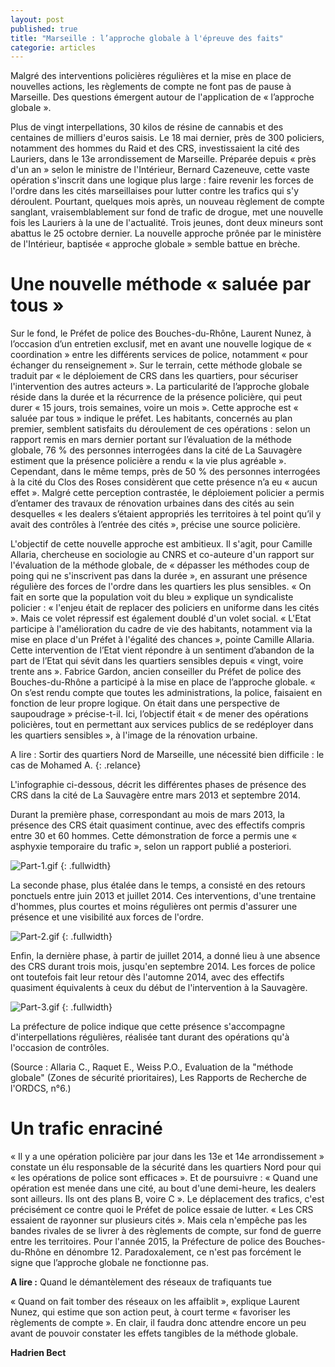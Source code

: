 ```yaml
---
layout: post
published: true
title: "Marseille : l’approche globale à l'épreuve des faits"
categorie: articles
---
```


Malgré des interventions policières régulières et la mise en place de nouvelles actions, les règlements de compte ne font pas de pause à Marseille. Des questions émergent autour de l'application de « l’approche globale ».

Plus de vingt interpellations, 30 kilos de résine de cannabis et des centaines de milliers d'euros saisis. Le 18 mai dernier, près de 300 policiers, notamment des hommes du Raid et des CRS, investissaient la cité des Lauriers, dans le 13e arrondissement de Marseille. Préparée depuis « près d'un an » selon le ministre de l'Intérieur, Bernard Cazeneuve, cette vaste opération s'inscrit dans une logique plus large : faire revenir les forces de l'ordre dans les cités marseillaises pour lutter contre les trafics qui s'y déroulent. Pourtant, quelques mois après, un nouveau règlement de compte sanglant, vraisemblablement sur fond de trafic de drogue, met une nouvelle fois les Lauriers à la une de l'actualité. Trois jeunes, dont deux mineurs sont abattus le 25 octobre dernier. La nouvelle approche prônée par le ministère de l'Intérieur, baptisée « approche globale » semble battue en brèche.

# Une nouvelle méthode « saluée par tous »

Sur le fond, le Préfet de police des Bouches-du-Rhône, Laurent Nunez, à l’occasion d’un entretien exclusif, met en avant une nouvelle logique de « coordination » entre les différents services de police, notamment « pour échanger du renseignement ». Sur le terrain, cette méthode globale se traduit par « le déploiement de CRS dans les quartiers, pour sécuriser l'intervention des autres acteurs ». La particularité de l’approche globale réside dans la durée et la récurrence de la présence policière, qui peut durer « 15 jours, trois semaines, voire un mois ». Cette approche est « saluée par tous » indique le préfet. Les habitants, concernés au plan premier, semblent satisfaits du déroulement de ces opérations : selon un rapport remis en mars dernier portant sur l’évaluation de la méthode globale, 76 % des personnes interrogées dans la cité de La Sauvagère estiment que la présence policière a rendu « la vie plus agréable ». Cependant, dans le même temps, près de 50 % des personnes interrogées à la cité du Clos des Roses considèrent que cette présence n’a eu « aucun effet ». Malgré cette perception contrastée, le déploiement policier a permis d’entamer des travaux de rénovation urbaines dans des cités au sein desquelles « les dealers s’étaient appropriés les territoires à tel point qu’il y avait des contrôles à l’entrée des cités », précise une source policière.


L'objectif de cette nouvelle approche est ambitieux. Il s'agit, pour Camille Allaria, chercheuse en sociologie au CNRS et co-auteure d'un rapport sur l'évaluation de la méthode globale, de « dépasser les méthodes coup de poing qui ne s'inscrivent pas dans la durée », en assurant une présence régulière des forces de l'ordre dans les quartiers les plus sensibles. « On fait en sorte que la population voit du bleu » explique un syndicaliste policier : « l'enjeu était de replacer des policiers en uniforme dans les cités ». Mais ce volet répressif est également doublé d'un volet social. « L'Etat participe à l'amélioration du cadre de vie des habitants, notamment via la mise en place d'un Préfet à l'égalité des chances », pointe Camille Allaria. Cette intervention de l’Etat vient répondre à un sentiment d’abandon de la part de l’Etat qui sévit dans les quartiers sensibles depuis « vingt, voire trente ans ». Fabrice Gardon, ancien conseiller du Préfet de police des Bouches-du-Rhône a participé à la mise en place de l’approche globale. « On s’est rendu compte que toutes les administrations, la police, faisaient en fonction de leur propre logique. On était dans une perspective de saupoudrage » précise-t-il. Ici, l’objectif était « de mener des opérations policières, tout en permettant aux services publics de se redéployer dans les quartiers sensibles », à l'image de la rénovation urbaine. 

 

A lire : Sortir des quartiers Nord de Marseille, une nécessité bien difficile : le cas de Mohamed A. 
{: .relance}

L'infographie ci-dessous, décrit les différentes phases de présence des CRS dans la cité de La Sauvagère entre mars 2013 et septembre 2014.

Durant la première phase, correspondant au mois de mars 2013, la présence des CRS était quasiment continue, avec des effectifs compris entre 30 et 60 hommes. Cette démonstration de force a permis une « asphyxie temporaire du trafic », selon un rapport publié a posteriori.

 ![Part-1.gif]({{site.baseurl}}/img/Part-1.gif)
{: .fullwidth}

La seconde phase, plus étalée dans le temps, a consisté en des retours ponctuels entre juin 2013 et juillet 2014. Ces interventions, d'une trentaine d'hommes, plus courtes et moins régulières ont permis d'assurer une présence et une visibilité aux forces de l'ordre.

![Part-2.gif]({{site.baseurl}}/img/Part-2.gif)
{: .fullwidth}

Enfin, la dernière phase, à partir de juillet 2014, a donné lieu à une absence des CRS durant trois mois, jusqu'en septembre 2014. Les forces de police ont toutefois fait leur retour dès l'automne 2014, avec des effectifs quasiment équivalents à ceux du début de l'intervention à la Sauvagère.

![Part-3.gif]({{site.baseurl}}/img/Part-3.gif)
{: .fullwidth}

La préfecture de police indique que cette présence s'accompagne d'interpellations régulières, réalisée tant durant des opérations qu'à l'occasion de contrôles.

(Source : Allaria C., Raquet E., Weiss P.O., Evaluation de la "méthode globale" (Zones de sécurité prioritaires), Les Rapports de Recherche de l'ORDCS, n°6.)

# Un trafic enraciné

« Il y a une opération policière par jour dans les 13e et 14e arrondissement » constate un élu responsable de la sécurité dans les quartiers Nord pour qui « les opérations de police sont efficaces ». Et de poursuivre : « Quand une opération est menée dans une cité, au bout d'une demi-heure, les dealers sont ailleurs. Ils ont des plans B, voire C ». Le déplacement des trafics, c'est précisément ce contre quoi le Préfet de police essaie de lutter. « Les CRS essaient de rayonner sur plusieurs cités ». Mais cela n'empêche pas les bandes rivales de se livrer à des règlements de compte, sur fond de guerre entre les territoires. Pour l'année 2015, la Préfecture de police des Bouches-du-Rhône en dénombre 12. Paradoxalement, ce n'est pas forcément le signe que l’approche globale ne fonctionne pas. 

**A lire :** Quand le démantèlement des réseaux de trafiquants tue

« Quand on fait tomber des réseaux on les affaiblit », explique Laurent Nunez, qui estime que son action peut, à court terme « favoriser les règlements de compte ». En clair, il faudra donc attendre encore un peu avant de pouvoir constater les effets tangibles de la méthode globale.

**Hadrien Bect**
